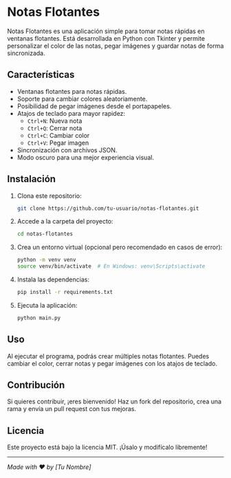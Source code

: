 # Notas Flotantes

Notas Flotantes es una aplicación simple para tomar notas rápidas en ventanas flotantes. Está desarrollada en Python con Tkinter y permite personalizar el color de las notas, pegar imágenes y guardar notas de forma sincronizada.

## Características
- Ventanas flotantes para notas rápidas.
- Soporte para cambiar colores aleatoriamente.
- Posibilidad de pegar imágenes desde el portapapeles.
- Atajos de teclado para mayor rapidez:
  - `Ctrl+N`: Nueva nota
  - `Ctrl+Q`: Cerrar nota
  - `Ctrl+C`: Cambiar color
  - `Ctrl+V`: Pegar imagen
- Sincronización con archivos JSON.
- Modo oscuro para una mejor experiencia visual.

## Instalación
1. Clona este repositorio:
   ```bash
   git clone https://github.com/tu-usuario/notas-flotantes.git
   ```
2. Accede a la carpeta del proyecto:
   ```bash
   cd notas-flotantes
   ```
3. Crea un entorno virtual (opcional pero recomendado en casos de error):
   ```bash
   python -m venv venv
   source venv/bin/activate  # En Windows: venv\Scripts\activate
   ```
4. Instala las dependencias:
   ```bash
   pip install -r requirements.txt
   ```
5. Ejecuta la aplicación:
   ```bash
   python main.py
   ```

## Uso
Al ejecutar el programa, podrás crear múltiples notas flotantes. Puedes cambiar el color, cerrar notas y pegar imágenes con los atajos de teclado.

## Contribución
Si quieres contribuir, ¡eres bienvenido! Haz un fork del repositorio, crea una rama y envía un pull request con tus mejoras.

## Licencia
Este proyecto está bajo la licencia MIT. ¡Úsalo y modifícalo libremente!

---
_Made with ❤️ by [Tu Nombre]_

